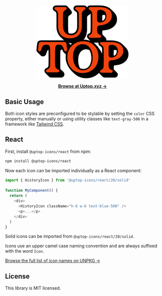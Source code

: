 <p align="center">
  <a href="https://uptop.xyz/" target="_blank">
    <img src="./.github/uptop.png" alt="Uptop-icons" width="300">
  </a>

</p>

<p align="center">
  <a href="https://uptop.xyz"><strong>Browse at Uptop.xyz &rarr;</strong></a>
</p>

## Basic Usage

Both icon styles are preconfigured to be stylable by setting the `color` CSS property, either manually or using utility classes like `text-gray-500` in a framework like [Tailwind CSS](https://tailwindcss.com).

## React

First, install `@uptop-icons/react` from npm:

```sh
npm install @uptop-icons/react
```

Now each icon can be imported individually as a React component:

```js
import { HistoryIcon } from '@uptop-icons/react/20/solid'

function MyComponent() {
  return (
    <div>
      <HistoryIcon className="h-6 w-6 text-blue-500" />
      <p>...</p>
    </div>
  )
}
```

Solid icons can be imported from `@uptop-icons/react/20/solid`.

Icons use an upper camel case naming convention and are always suffixed with the word `Icon`.

[Browse the full list of icon names on UNPKG &rarr;](https://unpkg.com/browse/@uptop-icons/react/20/solid/)

## License

This library is MIT licensed.
